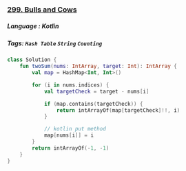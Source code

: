 ### [299. Bulls and Cows](https://leetcode.com/problems/bulls-and-cows/?envType=study-plan&id=level-1)

##### Language : Kotlin

##### Tags: `Hash Table` `String` `Counting`

```kotlin
class Solution {
    fun twoSum(nums: IntArray, target: Int): IntArray {
        val map = HashMap<Int, Int>()

        for (i in nums.indices) {
            val targetCheck = target - nums[i]

            if (map.contains(targetCheck)) {
                return intArrayOf(map[targetCheck]!!, i)
            }

            // kotlin put method
            map[nums[i]] = i
        }
        return intArrayOf(-1, -1)
    }
}
```

